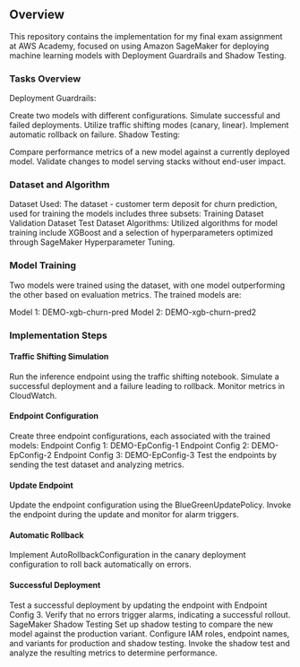 ## Overview

This repository contains the implementation for my final exam assignment at AWS Academy, focused on using Amazon SageMaker for deploying machine learning models with Deployment Guardrails and Shadow Testing.

### Tasks Overview
Deployment Guardrails:

Create two models with different configurations.
Simulate successful and failed deployments.
Utilize traffic shifting modes (canary, linear).
Implement automatic rollback on failure.
Shadow Testing:

Compare performance metrics of a new model against a currently deployed model.
Validate changes to model serving stacks without end-user impact.

### Dataset and Algorithm
Dataset Used: The dataset - customer term deposit for churn prediction, used for training the models includes three subsets:
Training Dataset
Validation Dataset
Test Dataset
Algorithms: Utilized algorithms for model training include XGBoost and a selection of hyperparameters optimized through SageMaker Hyperparameter Tuning.

### Model Training
Two models were trained using the dataset, with one model outperforming the other based on evaluation metrics. The trained models are:

Model 1: DEMO-xgb-churn-pred
Model 2: DEMO-xgb-churn-pred2

### Implementation Steps

#### Traffic Shifting Simulation
Run the inference endpoint using the traffic shifting notebook.
Simulate a successful deployment and a failure leading to rollback.
Monitor metrics in CloudWatch.
#### Endpoint Configuration
Create three endpoint configurations, each associated with the trained models:
Endpoint Config 1: DEMO-EpConfig-1
Endpoint Config 2: DEMO-EpConfig-2
Endpoint Config 3: DEMO-EpConfig-3
Test the endpoints by sending the test dataset and analyzing metrics.
#### Update Endpoint
Update the endpoint configuration using the BlueGreenUpdatePolicy.
Invoke the endpoint during the update and monitor for alarm triggers.
#### Automatic Rollback
Implement AutoRollbackConfiguration in the canary deployment configuration to roll back automatically on errors.
#### Successful Deployment
Test a successful deployment by updating the endpoint with Endpoint Config 3.
Verify that no errors trigger alarms, indicating a successful rollout.
SageMaker Shadow Testing
Set up shadow testing to compare the new model against the production variant.
Configure IAM roles, endpoint names, and variants for production and shadow testing.
Invoke the shadow test and analyze the resulting metrics to determine performance.